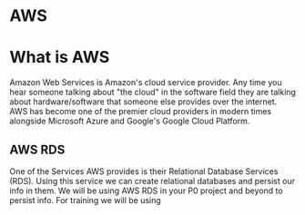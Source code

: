 # AWS

# What is AWS
Amazon Web Services is Amazon's cloud service provider. Any time you hear someone talking about "the cloud" in the software field they are talking about hardware/software that someone else provides over the internet. AWS has become one of the premier cloud providers in modern times alongside Microsoft Azure and Google's Google Cloud Platform.

## AWS RDS
One of the Services AWS provides is their Relational Database Services (RDS). Using this service we can create relational databases and persist our info in them. We will be using AWS RDS in your P0 project and beyond to persist info. For training we will be using